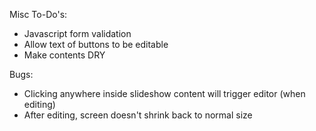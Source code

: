 Misc To-Do's:
- Javascript form validation
- Allow text of buttons to be editable
- Make contents DRY

Bugs:
- Clicking anywhere inside slideshow content will trigger editor (when editing)
- After editing, screen doesn't shrink back to normal size
